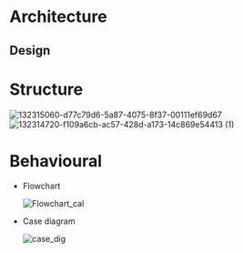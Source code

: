# Architecture


## Design
# Structure
![132315060-d77c79d6-5a87-4075-8f37-00111ef69d67](https://user-images.githubusercontent.com/98873866/153464587-bc38a390-4a77-47f3-ae6e-0cf93625433d.png)
![132314720-f109a6cb-ac57-428d-a173-14c869e54413 (1)](https://user-images.githubusercontent.com/98873866/153464855-1238ddaf-3ca7-4ec1-9426-4574f69d4eaa.png)

# Behavioural
*  Flowchart

   ![Flowchart_cal](https://user-images.githubusercontent.com/98873866/153463711-843e948b-f05c-4e0a-affd-2d06956006c9.png)
   
 * Case diagram

   ![case_dig](https://user-images.githubusercontent.com/98873866/153463826-f1185215-9f83-47b4-b716-41edb18fe872.jpg)

